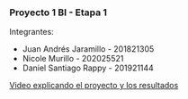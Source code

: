 ### Proyecto 1 BI - Etapa 1
Integrantes:
- Juan Andrés Jaramillo - 201821305
- Nicole Murillo - 202025521
- Daniel Santiago Rappy - 201921144

[Video explicando el proyecto y los resultados](https://www.youtube.com/watch?v=dhtvFLPmxCg)


